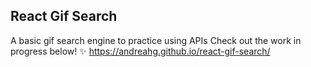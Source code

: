 ## React Gif Search

A basic gif search engine to practice using APIs 
Check out the work in progress below! :sparkles:
https://andreahg.github.io/react-gif-search/
